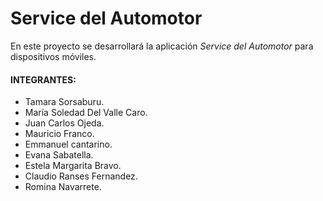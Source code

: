# Service del Automotor

En este proyecto se desarrollará la aplicación *Service del Automotor* para dispositivos móviles. 

#### INTEGRANTES:
- Tamara Sorsaburu. 
- María Soledad Del Valle Caro. 
- Juan Carlos Ojeda. 
- Mauricio Franco.
- Emmanuel cantarino. 
- Evana Sabatella. 
- Estela Margarita Bravo. 
- Claudio Ranses Fernandez. 
- Romina Navarrete. 
